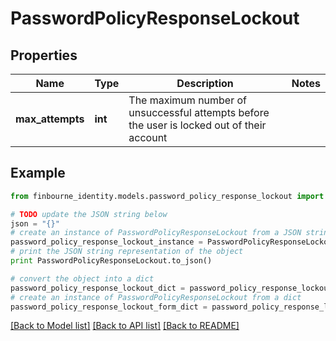# PasswordPolicyResponseLockout


## Properties
Name | Type | Description | Notes
------------ | ------------- | ------------- | -------------
**max_attempts** | **int** | The maximum number of unsuccessful attempts before the user is locked out of their account | 

## Example

```python
from finbourne_identity.models.password_policy_response_lockout import PasswordPolicyResponseLockout

# TODO update the JSON string below
json = "{}"
# create an instance of PasswordPolicyResponseLockout from a JSON string
password_policy_response_lockout_instance = PasswordPolicyResponseLockout.from_json(json)
# print the JSON string representation of the object
print PasswordPolicyResponseLockout.to_json()

# convert the object into a dict
password_policy_response_lockout_dict = password_policy_response_lockout_instance.to_dict()
# create an instance of PasswordPolicyResponseLockout from a dict
password_policy_response_lockout_form_dict = password_policy_response_lockout.from_dict(password_policy_response_lockout_dict)
```
[[Back to Model list]](../README.md#documentation-for-models) [[Back to API list]](../README.md#documentation-for-api-endpoints) [[Back to README]](../README.md)


